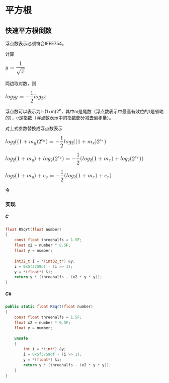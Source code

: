# 平方根

## 快速平方根倒数

浮点数表示必须符合IEEE754。

计算

![y = \frac{1}{\sqrt{x}}](1.gif)

两边取对数，则

![log_2y = -\frac{1}{2}log_2x](2.gif)

浮点数可以表示为I=(1+m)2<sup>e</sup>，其中m是尾数（浮点数表示中最高有效位的1是省略的），e是指数（浮点数表示中的指数部分减去偏移量）。

对上式参数替换成浮点数表示

![log_2((1+m_y)2^{e_y}) = -\frac{1}{2}log_2((1+m_x)2^{e_x})](3.gif)

![log_2(1+m_y) + log_2(2^{e_y}) = -\frac{1}{2}( log_2(1+m_x) + log_2(2^{e_x}))](4.gif)

![log_2(1+m_y) + e_y = -\frac{1}{2}( log_2(1+m_x) + e_x)](5.gif)

令



### 实现

##### C
``` C
float RSqrt(float number)
{
    const float threehalfs = 1.5F;
    float x2 = number * 0.5F;
    float y = number;

    int32_t i = *(int32_t*) &y;
    i = 0x5f3759df - (i >> 1);
    y = *(float*) &i;
    return y * (threehalfs - (x2 * y * y));
}
```

##### C#
``` C#
public static float RSqrt(float number)
{
    const float threehalfs = 1.5F;
    float x2 = number * 0.5F;
    float y = number;

    unsafe
    {
        int i = *(int*) &y;
        i = 0x5f3759df - (i >> 1);
        y = *(float*) &i;
        return y * (threehalfs - (x2 * y * y));
    }
}
```
